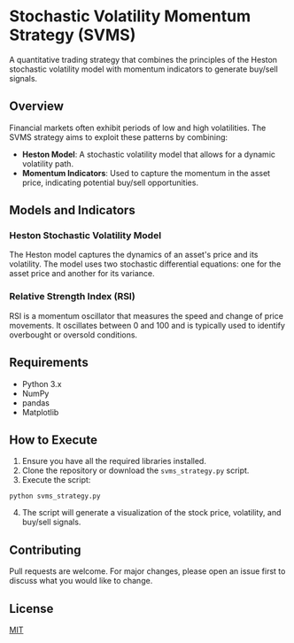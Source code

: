 
# Stochastic Volatility Momentum Strategy (SVMS)

A quantitative trading strategy that combines the principles of the Heston stochastic volatility model with momentum indicators to generate buy/sell signals.

## Overview

Financial markets often exhibit periods of low and high volatilities. The SVMS strategy aims to exploit these patterns by combining:

- **Heston Model**: A stochastic volatility model that allows for a dynamic volatility path.
- **Momentum Indicators**: Used to capture the momentum in the asset price, indicating potential buy/sell opportunities.

## Models and Indicators

### Heston Stochastic Volatility Model

The Heston model captures the dynamics of an asset's price and its volatility. The model uses two stochastic differential equations: one for the asset price and another for its variance.

### Relative Strength Index (RSI)

RSI is a momentum oscillator that measures the speed and change of price movements. It oscillates between 0 and 100 and is typically used to identify overbought or oversold conditions.

## Requirements

- Python 3.x
- NumPy
- pandas
- Matplotlib

## How to Execute

1. Ensure you have all the required libraries installed.
2. Clone the repository or download the `svms_strategy.py` script.
3. Execute the script:
```
python svms_strategy.py
```
4. The script will generate a visualization of the stock price, volatility, and buy/sell signals.

## Contributing

Pull requests are welcome. For major changes, please open an issue first to discuss what you would like to change.

## License

[MIT](https://choosealicense.com/licenses/mit/)

